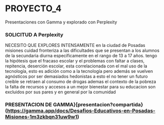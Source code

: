 # PROYECTO_4
Presentaciones con Gamma y explorado con Perplexity
### SOLICITUD A Perplexity
NECESITO QUE EXPLORES INTENSAMENTE en la ciudad de Posadas misiones cuidad fronteriza a las dificultades que se presentan a los alumnos de la secundaria diurna específicamente en el rango de 13 a 17 años. tengo la hipótesis que el fracaso escolar y el problemas con faltar a clases, repitencia, deserción escolar, esta correlacionada con el mal uso de la tecnología, esto es adición como a la tecnología pero además se vuelven agnósticos por ser demasiados hedonistas a esto el no tener un futuro creible se retraen al consumo de drogas ademas el contexto de la pobreza la falta de recursos y accesos a un mejor bienestar para su educacion son excluidos por sus pares y en general por la comunidad
### PRESENTACION DE GAMMA}[presentacion?compartida} (https://gamma.app/docs/Desafios-Educativos-en-Posadas-Misiones-1m3zkbqn31uw9w1)
